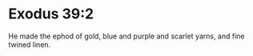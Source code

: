 # Exodus 39:2

He made the ephod of gold, blue and purple and scarlet yarns, and fine twined linen.
